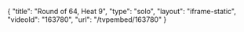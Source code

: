 {
    "title": "Round of 64, Heat 9",
    "type": "solo",
    "layout": "iframe-static",
    "videoId": "163780",
    "url": "\/tvpembed\/163780"
}